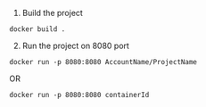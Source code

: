 <!-- To run the project -->
<!-- Please run the following command -->

1. Build the project

```
docker build .
```

2. Run the project on 8080 port

```
docker run -p 8080:8080 AccountName/ProjectName
```

OR

```
docker run -p 8080:8080 containerId
```
